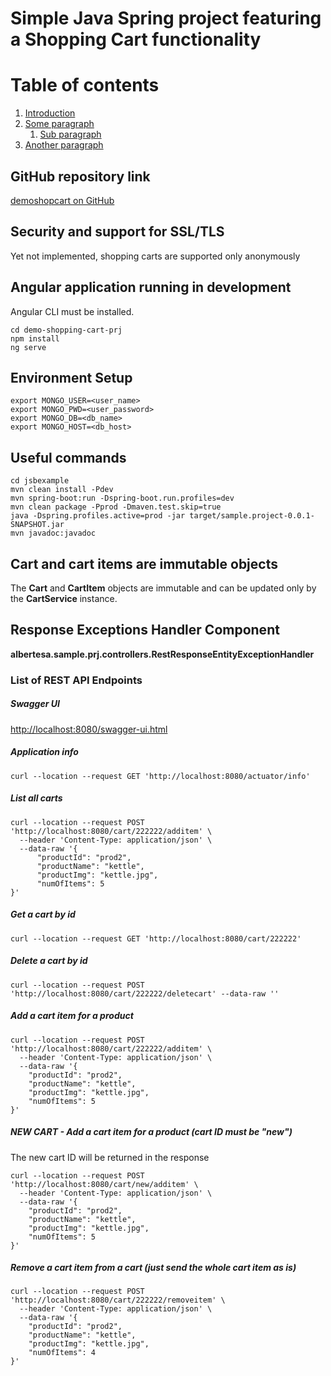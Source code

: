 # Simple Java Spring project featuring a Shopping Cart functionality 

# Table of contents
1. [Introduction](#introduction)
2. [Some paragraph](#paragraph1)
    1. [Sub paragraph](#subparagraph1)
3. [Another paragraph](#paragraph2)

## GitHub repository link
[demoshopcart on GitHub](https://github.com/albertesa/demoshopcart)

## Security and support for SSL/TLS
Yet not implemented, shopping carts are supported only anonymously

## Angular application running in development

Angular CLI must be installed.

    cd demo-shopping-cart-prj
    npm install
    ng serve

## Environment Setup
    export MONGO_USER=<user_name>
    export MONGO_PWD=<user_password>
    export MONGO_DB=<db_name>
    export MONGO_HOST=<db_host>

## Useful commands
    cd jsbexample 
    mvn clean install -Pdev
    mvn spring-boot:run -Dspring-boot.run.profiles=dev
    mvn clean package -Pprod -Dmaven.test.skip=true
    java -Dspring.profiles.active=prod -jar target/sample.project-0.0.1-SNAPSHOT.jar
    mvn javadoc:javadoc
    
## Cart and cart items are immutable objects
The **Cart** and **CartItem** objects are immutable and can be updated only by the **CartService** instance.

## Response Exceptions Handler Component

**albertesa.sample.prj.controllers.RestResponseEntityExceptionHandler**

### List of **REST** API Endpoints

##### Swagger UI

[http://localhost:8080/swagger-ui.html](http://localhost:8080/swagger-ui.html)

##### Application info
    curl --location --request GET 'http://localhost:8080/actuator/info'

##### List all carts
    curl --location --request POST 'http://localhost:8080/cart/222222/additem' \
      --header 'Content-Type: application/json' \
      --data-raw '{
          "productId": "prod2",
          "productName": "kettle",
          "productImg": "kettle.jpg",
          "numOfItems": 5
    }'

##### Get a cart by **id**
    curl --location --request GET 'http://localhost:8080/cart/222222'

##### Delete a cart by **id**
    curl --location --request POST 'http://localhost:8080/cart/222222/deletecart' --data-raw ''

##### Add a cart item for a product
    curl --location --request POST 'http://localhost:8080/cart/222222/additem' \
      --header 'Content-Type: application/json' \
      --data-raw '{
        "productId": "prod2",
        "productName": "kettle",
        "productImg": "kettle.jpg",
        "numOfItems": 5
    }'

##### NEW CART - Add a cart item for a product (cart ID must be "new")
The new cart ID will be returned in the response

    curl --location --request POST 'http://localhost:8080/cart/new/additem' \
      --header 'Content-Type: application/json' \
      --data-raw '{
        "productId": "prod2",
        "productName": "kettle",
        "productImg": "kettle.jpg",
        "numOfItems": 5
    }'


##### Remove a cart item from a cart (just send the whole cart item as is)
    curl --location --request POST 'http://localhost:8080/cart/222222/removeitem' \
      --header 'Content-Type: application/json' \
      --data-raw '{
        "productId": "prod2",
        "productName": "kettle",
        "productImg": "kettle.jpg",
        "numOfItems": 4
    }'
